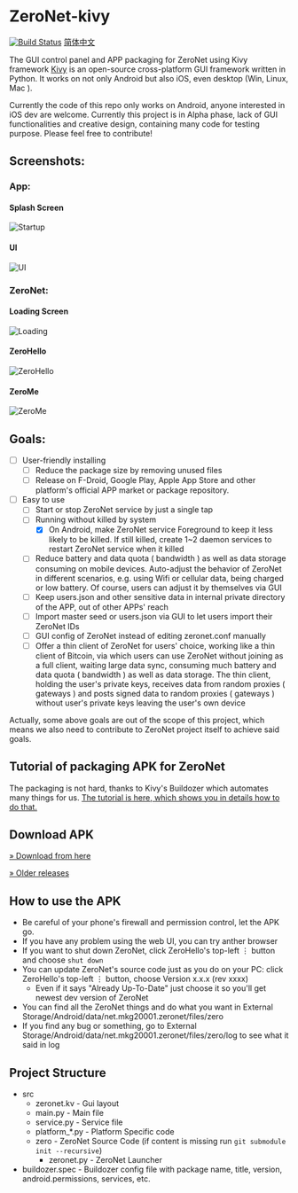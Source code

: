 # ZeroNet-kivy
[![Build Status](https://travis-ci.org/HelloZeroNet/ZeroNet-kivy.svg?branch=master)](https://travis-ci.org/HelloZeroNet/ZeroNet-kivy)
[简体中文](./README-zh-cn.md)

The GUI control panel and APP packaging for ZeroNet using Kivy framework
[Kivy](https://kivy.org) is an open-source cross-platform GUI framework written in Python. It works on not only Android but also iOS, even desktop (Win, Linux, Mac ).

Currently the code of this repo only works on Android, anyone interested in iOS dev are welcome.
Currently this project is in Alpha phase, lack of GUI functionalities and creative design, containing many code for testing purpose. Please feel free to contribute!


## Screenshots:

### App:

#### Splash Screen
![Startup](/screenshots/startup.png)
#### UI
![UI](/screenshots/ui.png)

### ZeroNet:

#### Loading Screen
![Loading](/screenshots/loading.png)
#### ZeroHello
![ZeroHello](/screenshots/zerohello.png)
#### ZeroMe
![ZeroMe](http://i.imgur.com/nog7YPG.png)


## Goals:

* [ ] User-friendly installing
   - [ ] Reduce the package size by removing unused files
   - [ ] Release on F-Droid, Google Play, Apple App Store and other platform's official APP market or package repository.
* [ ] Easy to use
   - [ ] Start or stop ZeroNet service by just a single tap
   - [ ] Running without killed by system
       + [x] On Android, make ZeroNet service Foreground to keep it less likely to be killed. If still killed, create 1~2 daemon services to restart ZeroNet service when it killed
   - [ ] Reduce battery and data quota ( bandwidth ) as well as data storage consuming on mobile devices. Auto-adjust the behavior of ZeroNet in different scenarios, e.g. using Wifi or cellular data, being charged or low battery. Of course, users can adjust it by themselves via GUI
   - [ ] Keep users.json and other sensitive data in internal private directory of the APP, out of other APPs' reach
   - [ ] Import master seed or users.json via GUI to let users import their ZeroNet IDs
   - [ ] GUI config of ZeroNet instead of editing zeronet.conf manually
   - [ ] Offer a thin client of ZeroNet for users' choice, working like a thin client of Bitcoin, via which users can use ZeroNet without joining as a full client, waiting large data sync, consuming much battery and data quota ( bandwidth ) as well as data storage. The thin client, holding the user's private keys, receives data from random proxies ( gateways )  and posts signed data to random proxies ( gateways ) without user's private keys leaving the user's own device

Actually, some above goals are out of the scope of this project, which means we also need to contribute to ZeroNet project itself to achieve said goals.


## Tutorial of packaging APK for ZeroNet

The packaging is not hard, thanks to Kivy's Buildozer which automates many things for us.
[The tutorial is here, which shows you in details how to do that.](./Tutorial-of-packaging-APK.md)

## Download APK

[ » Download from here](https://github.com/HelloZeroNet/ZeroNet-kivy/releases)

[ » Older releases](https://github.com/mkg20001/ZeroNet-kivy/releases)

## How to use the APK

* Be careful of your phone's firewall and permission control, let the APK go.
* If you have any problem using the web UI, you can try anther browser
* If you want to shut down ZeroNet, click ZeroHello's top-left ⋮ button and choose `shut down`
* You can update ZeroNet's source code just as you do on your PC: click ZeroHello's top-left ⋮ button, choose Version x.x.x (rev xxxx)
  - Even if it says "Already Up-To-Date" just choose it so you'll get newest dev version of ZeroNet
* You can find all the ZeroNet things and do what you want in External Storage/Android/data/net.mkg20001.zeronet/files/zero
* If you find any bug or something, go to External Storage/Android/data/net.mkg20001.zeronet/files/zero/log to see what it said in log

## Project Structure
  * src
    - zeronet.kv - Gui layout
    - main.py - Main file
    - service.py - Service file
    - platform_*.py - Platform Specific code
    * zero -  ZeroNet Source Code (if content is missing run `git submodule init --recursive`)
      - zeronet.py - ZeroNet Launcher
  * buildozer.spec - Buildozer config file with package name, title, version, android.permissions, services, etc.
